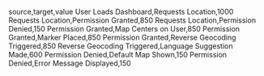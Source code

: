 source,target,value
User Loads Dashboard,Requests Location,1000
Requests Location,Permission Granted,850
Requests Location,Permission Denied,150
Permission Granted,Map Centers on User,850
Permission Granted,Marker Placed,850
Permission Granted,Reverse Geocoding Triggered,850
Reverse Geocoding Triggered,Language Suggestion Made,600
Permission Denied,Default Map Shown,150
Permission Denied,Error Message Displayed,150